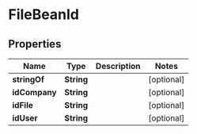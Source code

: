 
# FileBeanId

## Properties
Name | Type | Description | Notes
------------ | ------------- | ------------- | -------------
**stringOf** | **String** |  |  [optional]
**idCompany** | **String** |  |  [optional]
**idFile** | **String** |  |  [optional]
**idUser** | **String** |  |  [optional]



